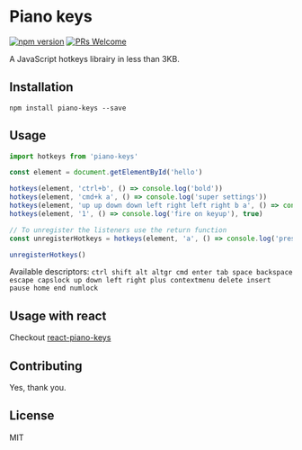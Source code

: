 # Piano keys

[![npm version](https://badge.fury.io/js/piano-keys.svg)](https://badge.fury.io/js/piano-keys)
[![PRs Welcome](https://img.shields.io/badge/PRs-welcome-brightgreen.svg)](#contributing)

A JavaScript hotkeys librairy in less than 3KB.

## Installation

```
npm install piano-keys --save
```

## Usage

```js
import hotkeys from 'piano-keys'

const element = document.getElementById('hello')

hotkeys(element, 'ctrl+b', () => console.log('bold'))
hotkeys(element, 'cmd+k a', () => console.log('super settings'))
hotkeys(element, 'up up down down left right left right b a', () => console.log('konami code'))
hotkeys(element, '1', () => console.log('fire on keyup'), true)

// To unregister the listeners use the return function
const unregisterHotkeys = hotkeys(element, 'a', () => console.log('pressed a'))

unregisterHotkeys()
```

Available descriptors:
`ctrl shift alt altgr cmd enter tab space backspace escape capslock up down left right plus contextmenu delete insert pause home end numlock`

## Usage with react

Checkout [react-piano-keys](https://www.npmjs.com/package/react-piano-keys)

## Contributing

Yes, thank you.

## License

MIT
